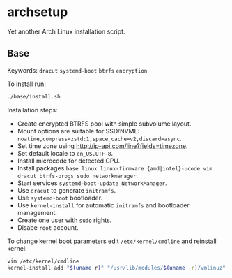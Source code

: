 # archsetup

Yet another Arch Linux installation script.

## Base

Keywords: `dracut` `systemd-boot` `btrfs` `encryption`

To install run:

```sh
./base/install.sh
```

Installation steps:

- Create encrypted BTRFS pool with simple subvolume layout.
- Mount options are suitable for SSD/NVME: `noatime,compress=zstd:1,space_cache=v2,discard=async`.
- Set time zone using http://ip-api.com/line?fields=timezone.
- Set default locale to `en_US.UTF-8`.
- Install microcode for detected CPU.
- Install packages `base linux linux-firmware {amd|intel}-ucode vim dracut btrfs-progs sudo networkmanager`.
- Start services `systemd-boot-update NetworkManager`.
- Use `dracut` to generate `initramfs`.
- Use `systemd-boot` bootloader.
- Use `kernel-install` for automatic `initramfs` and bootloader management.
- Create one user with `sudo` rights.
- Disabe `root` account.

To change kernel boot parameters edit `/etc/kernel/cmdline` and reinstall kernel:

```sh
vim /etc/kernel/cmdline
kernel-install add "$(uname r)" "/usr/lib/modules/$(uname -r)/vmlinuz" # or pacman -S linux
```
